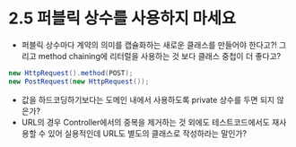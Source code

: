 # 2.5 퍼블릭 상수를 사용하지 마세요

- 퍼블릭 상수마다 계약의 의미를 캡슐화하는 새로운 클래스를 만들어야 한다고?! 그리고 method chaining에 리터럴을 사용하는 것 보다 클래스 중첩이 더 좋다고?

```java
new HttpRequest().method(POST);
new PostRequest(new HttpRequest());
```

- 값을 하드코딩하기보다는 도메인 내에서 사용하도록 private 상수를 두면 되지 않은가?
- URL의 경우 Controller에서의 중복을 제거하는 것 외에도 테스트코드에서도 재사용할 수 있어 실용적인데 URL도 별도의 클래스로 작성하라는 말인가?
